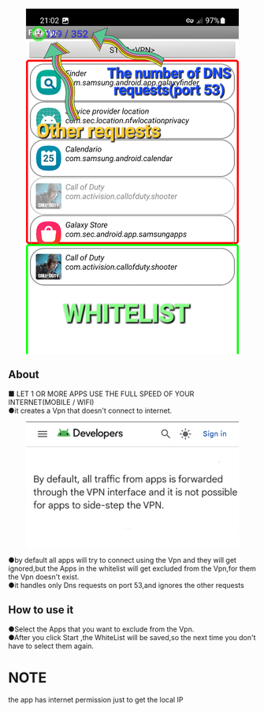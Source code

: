 <p align="center">
<img align="center" width="432" height="700" src="https://raw.githubusercontent.com/AM71113363/FakeVpn/master/image.png">
</p>

## About<br>
■ LET 1 OR MORE APPS USE THE FULL SPEED OF YOUR INTERNET(MOBILE / WIFI)<br>
●it creates a Vpn that doesn't connect to internet.<br>
<p align="center">
<img align="center" width="432" height="258" src="https://raw.githubusercontent.com/AM71113363/FakeVpn/master/devs.png">
</p>
●by default all apps will try to connect using the Vpn and they will get ignored,but the Apps in the whitelist will get excluded from the Vpn,for them the Vpn doesn't exist.<br>
●it handles only Dns requests on port 53,and ignores the other requests<br>

## How to use it <br>
●Select the Apps that you want to exclude from the Vpn.<br>
●After you click Start <VPN> ,the WhiteList will be saved,so the next time you don't have to select them again.<br>

# NOTE <br>
the app has internet permission just to get the local IP<br>
